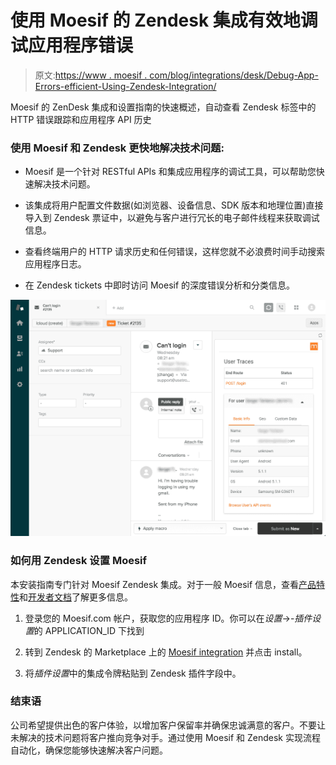 # 使用 Moesif 的 Zendesk 集成有效地调试应用程序错误

> 原文:[https://www . moesif . com/blog/integrations/desk/Debug-App-Errors-efficient-Using-Zendesk-Integration/](https://www.moesif.com/blog/integrations/desk/Debug-App-Errors-Efficiently-Using-Zendesk-Integration/)

Moesif 的 ZenDesk 集成和设置指南的快速概述，自动查看 Zendesk 标签中的 HTTP 错误跟踪和应用程序 API 历史

### 使用 Moesif 和 Zendesk 更快地解决技术问题:

*   Moesif 是一个针对 RESTful APIs 和集成应用程序的调试工具，可以帮助您快速解决技术问题。

*   该集成将用户配置文件数据(如浏览器、设备信息、SDK 版本和地理位置)直接导入到 Zendesk 票证中，以避免与客户进行冗长的电子邮件线程来获取调试信息。

*   查看终端用户的 HTTP 请求历史和任何错误，这样您就不必浪费时间手动搜索应用程序日志。

*   在 Zendesk tickets 中即时访问 Moesif 的深度错误分析和分类信息。

![Zendesk technical support case](img/a30516e7ee311236ddfa3dc9b5b86fcf.png)

### 如何用 Zendesk 设置 Moesif

本安装指南专门针对 Moesif Zendesk 集成。对于一般 Moesif 信息，查看[产品特性](/features)和[开发者文档](/developer-documentation/)了解更多信息。

1.  登录您的 Moesif.com 帐户，获取您的应用程序 ID。你可以在*设置*->-*插件设置*的 APPLICATION_ID 下找到

2.  转到 Zendesk 的 Marketplace 上的 [Moesif integration](https://www.zendesk.com/apps/moesif-error-insights) 并点击 install。

3.  将*插件设置*中的集成令牌粘贴到 Zendesk 插件字段中。

### 结束语

公司希望提供出色的客户体验，以增加客户保留率并确保忠诚满意的客户。不要让未解决的技术问题将客户推向竞争对手。通过使用 Moesif 和 Zendesk 实现流程自动化，确保您能够快速解决客户问题。